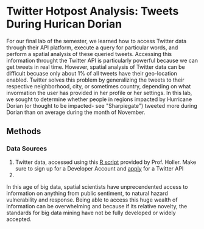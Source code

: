 # Twitter Hotpost Analysis: Tweets During Hurican Dorian 

For our final lab of the semester, we learned how to access Twitter data through their API platform, execute a query for particular words, and perform a spatial analysis of these queried tweets. Accessing this information throught the Twitter API is particularly powerful because we can get tweets in real time. However, spatial analysis of Twitter data can be difficult becuase only about 1% of all tweets have their geo-location enabled. Twitter solves this problem by generalizing the tweets to their respective neighborhood, city, or sometimes country, depending on what invormation the user has provided in her profile or her settings. In this lab, we sought to determine whether people in regions impacted by Hurricane Dorian (or thought to be impacted- see "Sharpiegate") tweeted more during Dorian than on average during the month of November. 

## Methods

### Data Sources

1. Twitter data, accessed using this [R script](twitterForLab.r) provided by Prof. Holler. Make sure to sign up for a Developer Account and [apply](https://developer.twitter.com/en/apply-for-access) for a Twitter API 
2. 











In this age of big data, spatial scientists have unprecendented access to information on anything from public sentiment, to natural hazard vulnerability and response. Being able to access this huge wealth of information can be overwhelming and because if its relative novelty, the standards for big data mining have not be fully developed or widely accepted.
